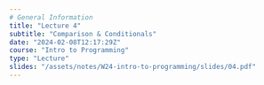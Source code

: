 ```yaml
---
# General Information
title: "Lecture 4"
subtitle: "Comparison & Conditionals"
date: "2024-02-08T12:17:29Z"
course: "Intro to Programming"
type: "Lecture"
slides: "/assets/notes/W24-intro-to-programming/slides/04.pdf"
---
```

